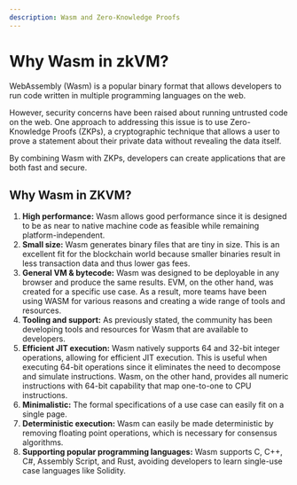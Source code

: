 ```yaml
---
description: Wasm and Zero-Knowledge Proofs
---
```


# Why Wasm in zkVM?

WebAssembly (Wasm) is a popular binary format that allows developers to run code written in multiple programming languages on the web.

However, security concerns have been raised about running untrusted code on the web. One approach to addressing this issue is to use Zero-Knowledge Proofs (ZKPs), a cryptographic technique that allows a user to prove a statement about their private data without revealing the data itself.

By combining Wasm with ZKPs, developers can create applications that are both fast and secure.

## Why Wasm in ZKVM?

1. **High performance:** Wasm allows good performance since it is designed to be as near to native machine code as feasible while remaining platform-independent.
2. **Small size:** Wasm generates binary files that are tiny in size. This is an excellent fit for the blockchain world because smaller binaries result in less transaction data and thus lower gas fees.
3. **General VM & bytecode:** Wasm was designed to be deployable in any browser and produce the same results. EVM, on the other hand, was created for a specific use case. As a result, more teams have been using WASM for various reasons and creating a wide range of tools and resources.
4. **Tooling and support:** As previously stated, the community has been developing tools and resources for Wasm that are available to developers.
5. **Efficient JIT execution:** Wasm natively supports 64 and 32-bit integer operations, allowing for efficient JIT execution. This is useful when executing 64-bit operations since it eliminates the need to decompose and simulate instructions. Wasm, on the other hand, provides all numeric instructions with 64-bit capability that map one-to-one to CPU instructions.
6. **Minimalistic:** The formal specifications of a use case can easily fit on a single page.
7. **Deterministic execution:** Wasm can easily be made deterministic by removing floating point operations, which is necessary for consensus algorithms.
8. **Supporting popular programming languages:** Wasm supports C, C++, C#, Assembly Script, and Rust, avoiding developers to learn single-use case languages like Solidity.
